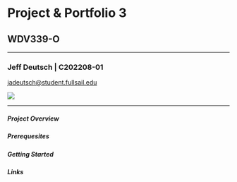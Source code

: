 # Project & Portfolio 3
## WDV339-O

---

### Jeff Deutsch | C202208-01
<jadeutsch@student.fullsail.edu>

![](https://img.shields.io/badge/degree-web%20development-blue)

---

##### Project Overview

##### Prerequesites

##### Getting Started

##### Links
